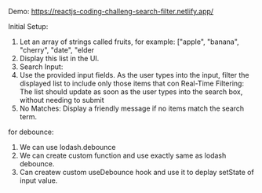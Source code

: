 Demo: https://reactjs-coding-challeng-search-filter.netlify.app/

Initial Setup:
1) Let an array of strings called fruits, for example: ["apple", "banana", "cherry", "date", "elder
2) Display this list in the UI.
3) Search Input:
4) Use the provided input fields.
As the user types into the input, filter the displayed list to include only those items that con
Real-Time Filtering:
The list should update as soon as the user types into the search box, without needing to submit
5) No Matches:
Display a friendly message if no items match the search term.

for debounce:
1) We can use lodash.debounce
2) We can create custom function and use exactly same as lodash debounce.
3) Can createw custom useDebounce hook and use it to deplay setState of input value.
